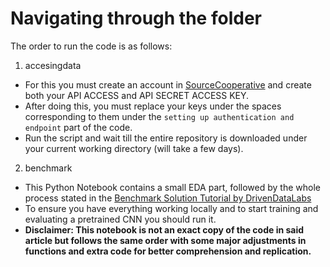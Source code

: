 # Navigating through the folder

The order to run the code is as follows:
1. accesingdata
- For this you must create an account in [SourceCooperative](https://source.coop/repositories/nasa/tropical-storm-competition/access) and create both your API ACCESS and API SECRET ACCESS KEY.
- After doing this, you must replace your keys under the spaces corresponding to them under the `setting up authentication and endpoint` part of the code.
- Run the script and wait till the entire repository is downloaded under your current working directory (will take a few days).

2. benchmark
- This Python Notebook contains a small EDA part, followed by the whole process stated in the [Benchmark Solution Tutorial by DrivenDataLabs](https://drivendata.co/blog/predict-wind-speeds-benchmark/)
- To ensure you have everything working locally and to start training and evaluating a pretrained CNN you should run it.
- **Disclaimer: This notebook is not an exact copy of the code in said article but follows the same order with some major adjustments in functions and extra code for better comprehension and replication.**
